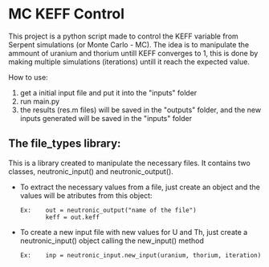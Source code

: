 # MC KEFF Control

This project is a python script made to control the KEFF variable from Serpent simulations (or Monte Carlo - MC). The idea is to manipulate the ammount of uranium and thorium untill KEFF converges to 1, this is done by making multiple simulations (iterations) untill it reach the expected value.

How to use:

   1. get a initial input file and put it into the "inputs" folder 
   2. run main.py
   3. the results (res.m files) will be saved in the "outputs" folder, and the new inputs generated will be saved in the "inputs" folder

## The file_types library: 

This is a library created to manipulate the necessary files. It contains two classes, neutronic_input() and neutronic_output().
   
- To extract the necessary values from a file, just create an object and the values will be atributes from this object:
   
      Ex:    out = neutronic_output("name of the file")
             keff = out.keff
             
- To create a new input file with new values for U and Th, just create a neutronic_input() object calling the new_input() method

      Ex:    inp = neutronic_input.new_input(uranium, thorium, iteration)
